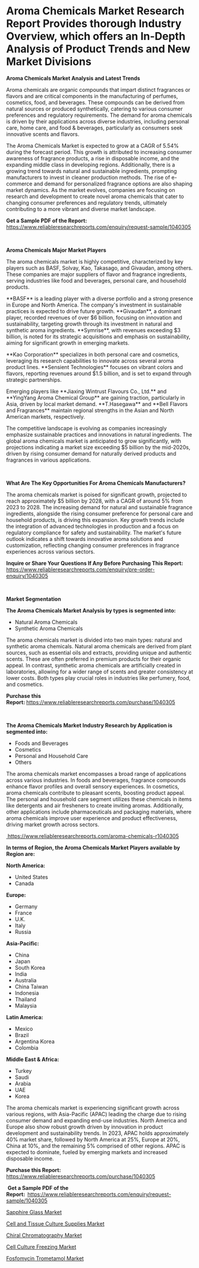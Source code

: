<p><h1>Aroma Chemicals Market Research Report Provides thorough Industry Overview, which offers an In-Depth Analysis of Product Trends and New Market Divisions</h1></p><p><strong>Aroma Chemicals Market Analysis and Latest Trends</strong></p>
<p><p>Aroma chemicals are organic compounds that impart distinct fragrances or flavors and are critical components in the manufacturing of perfumes, cosmetics, food, and beverages. These compounds can be derived from natural sources or produced synthetically, catering to various consumer preferences and regulatory requirements. The demand for aroma chemicals is driven by their applications across diverse industries, including personal care, home care, and food & beverages, particularly as consumers seek innovative scents and flavors.</p><p>The Aroma Chemicals Market is expected to grow at a CAGR of 5.54% during the forecast period. This growth is attributed to increasing consumer awareness of fragrance products, a rise in disposable income, and the expanding middle class in developing regions. Additionally, there is a growing trend towards natural and sustainable ingredients, prompting manufacturers to invest in cleaner production methods. The rise of e-commerce and demand for personalized fragrance options are also shaping market dynamics. As the market evolves, companies are focusing on research and development to create novel aroma chemicals that cater to changing consumer preferences and regulatory trends, ultimately contributing to a more vibrant and diverse market landscape.</p></p>
<p><strong>Get a Sample PDF of the Report:&nbsp;</strong> <a href="https://www.reliableresearchreports.com/enquiry/request-sample/1040305?utm_campaign=7&utm_medium=2&utm_source=Github&utm_content=ia&utm_term=05112024&utm_id=aroma-chemicals">https://www.reliableresearchreports.com/enquiry/request-sample/1040305</a></p>
<p>&nbsp;</p>
<p><strong>Aroma Chemicals Major Market Players</strong></p>
<p><p>The aroma chemicals market is highly competitive, characterized by key players such as BASF, Solvay, Kao, Takasago, and Givaudan, among others. These companies are major suppliers of flavor and fragrance ingredients, serving industries like food and beverages, personal care, and household products. </p><p>**BASF** is a leading player with a diverse portfolio and a strong presence in Europe and North America. The company's investment in sustainable practices is expected to drive future growth. **Givaudan**, a dominant player, recorded revenues of over $6 billion, focusing on innovation and sustainability, targeting growth through its investment in natural and synthetic aroma ingredients. **Symrise**, with revenues exceeding $3 billion, is noted for its strategic acquisitions and emphasis on sustainability, aiming for significant growth in emerging markets.</p><p>**Kao Corporation** specializes in both personal care and cosmetics, leveraging its research capabilities to innovate across several aroma product lines. **Sensient Technologies** focuses on vibrant colors and flavors, reporting revenues around $1.5 billion, and is set to expand through strategic partnerships.</p><p>Emerging players like **Jiaxing Wintrust Flavours Co., Ltd.** and **YingYang Aroma Chemical Group** are gaining traction, particularly in Asia, driven by local market demand. **T.Hasegawa** and **Bell Flavors and Fragrances** maintain regional strengths in the Asian and North American markets, respectively.</p><p>The competitive landscape is evolving as companies increasingly emphasize sustainable practices and innovations in natural ingredients. The global aroma chemicals market is anticipated to grow significantly, with projections indicating a market size exceeding $5 billion by the mid-2020s, driven by rising consumer demand for naturally derived products and fragrances in various applications.</p></p>
<p>&nbsp;</p>
<p><strong>What Are The Key Opportunities For Aroma Chemicals Manufacturers?</strong></p>
<p><p>The aroma chemicals market is poised for significant growth, projected to reach approximately $5 billion by 2028, with a CAGR of around 5% from 2023 to 2028. The increasing demand for natural and sustainable fragrance ingredients, alongside the rising consumer preference for personal care and household products, is driving this expansion. Key growth trends include the integration of advanced technologies in production and a focus on regulatory compliance for safety and sustainability. The market's future outlook indicates a shift towards innovative aroma solutions and customization, reflecting changing consumer preferences in fragrance experiences across various sectors.</p></p>
<p><strong>Inquire or Share Your Questions If Any Before Purchasing This Report:</strong> <a href="https://www.reliableresearchreports.com/enquiry/pre-order-enquiry/1040305?utm_campaign=7&utm_medium=2&utm_source=Github&utm_content=ia&utm_term=05112024&utm_id=aroma-chemicals">https://www.reliableresearchreports.com/enquiry/pre-order-enquiry/1040305</a></p>
<p>&nbsp;</p>
<p><strong>Market Segmentation</strong></p>
<p><strong>The Aroma Chemicals Market Analysis by types is segmented into:</strong></p>
<p><ul><li>Natural Aroma Chemicals</li><li>Synthetic Aroma Chemicals</li></ul></p>
<p><p>The aroma chemicals market is divided into two main types: natural and synthetic aroma chemicals. Natural aroma chemicals are derived from plant sources, such as essential oils and extracts, providing unique and authentic scents. These are often preferred in premium products for their organic appeal. In contrast, synthetic aroma chemicals are artificially created in laboratories, allowing for a wider range of scents and greater consistency at lower costs. Both types play crucial roles in industries like perfumery, food, and cosmetics.</p></p>
<p><strong>Purchase this Report:&nbsp;</strong><a href="https://www.reliableresearchreports.com/purchase/1040305?utm_campaign=7&utm_medium=2&utm_source=Github&utm_content=ia&utm_term=05112024&utm_id=aroma-chemicals">https://www.reliableresearchreports.com/purchase/1040305</a></p>
<p>&nbsp;</p>
<p><strong>The Aroma Chemicals Market Industry Research by Application is segmented into:</strong></p>
<p><ul><li>Foods and Beverages</li><li>Cosmetics</li><li>Personal and Household Care</li><li>Others</li></ul></p>
<p><p>The aroma chemicals market encompasses a broad range of applications across various industries. In foods and beverages, fragrance compounds enhance flavor profiles and overall sensory experiences. In cosmetics, aroma chemicals contribute to pleasant scents, boosting product appeal. The personal and household care segment utilizes these chemicals in items like detergents and air fresheners to create inviting aromas. Additionally, other applications include pharmaceuticals and packaging materials, where aroma chemicals improve user experience and product effectiveness, driving market growth across sectors.</p></p>
<p><a href="https://www.reliableresearchreports.com/aroma-chemicals-r1040305?utm_campaign=7&utm_medium=2&utm_source=Github&utm_content=ia&utm_term=05112024&utm_id=aroma-chemicals">&nbsp;https://www.reliableresearchreports.com/aroma-chemicals-r1040305</a></p>
<p><strong>In terms of Region, the Aroma Chemicals Market Players available by Region are:</strong></p>
<p>
    <p> <strong> North America: </strong>
        <ul>
            <li>United States</li>
            <li>Canada</li>
        </ul>
        </p> 
    <p> <strong> Europe: </strong>
        <ul>
            <li>Germany</li>
            <li>France</li>
            <li>U.K.</li>
            <li>Italy</li>
            <li>Russia</li>
        </ul>
        </p> 
    <p> <strong> Asia-Pacific: </strong>
        <ul>
            <li>China</li>
            <li>Japan</li>
            <li>South Korea</li>
            <li>India</li>
            <li>Australia</li>
            <li>China Taiwan</li>
            <li>Indonesia</li>
            <li>Thailand</li>
            <li>Malaysia</li>
        </ul>
        </p> 
    <p> <strong> Latin America: </strong>
        <ul>
            <li>Mexico</li>
            <li>Brazil</li>
            <li>Argentina Korea</li>
            <li>Colombia</li>
        </ul>
        </p> 
    <p> <strong> Middle East & Africa: </strong>
        <ul>
            <li>Turkey</li>
            <li>Saudi</li>
            <li>Arabia</li>
            <li>UAE</li>
            <li>Korea</li>
        </ul>
    </p>
    </p>
<p><p>The aroma chemicals market is experiencing significant growth across various regions, with Asia-Pacific (APAC) leading the charge due to rising consumer demand and expanding end-use industries. North America and Europe also show robust growth driven by innovation in product development and sustainability trends. In 2023, APAC holds approximately 40% market share, followed by North America at 25%, Europe at 20%, China at 10%, and the remaining 5% comprised of other regions. APAC is expected to dominate, fueled by emerging markets and increased disposable income.</p></p>
<p><strong>Purchase this Report: </strong><a href="https://www.reliableresearchreports.com/purchase/1040305?utm_campaign=7&utm_medium=2&utm_source=Github&utm_content=ia&utm_term=05112024&utm_id=aroma-chemicals">https://www.reliableresearchreports.com/purchase/1040305</a></p>
<p>&nbsp;<strong>Get a Sample PDF of the Report:&nbsp;&nbsp;</strong><a href="https://www.reliableresearchreports.com/enquiry/request-sample/1040305?utm_campaign=7&utm_medium=2&utm_source=Github&utm_content=ia&utm_term=05112024&utm_id=aroma-chemicals">https://www.reliableresearchreports.com/enquiry/request-sample/1040305</a></p>
<p><strong></strong></p>
<p><p><a href="https://github.com/MelgarBasny/Market-Research-Report-List-1/blob/main/sapphire-glass-market.md?utm_campaign=7&utm_medium=2&utm_source=Github&utm_content=ia&utm_term=05112024&utm_id=aroma-chemicals">Sapphire Glass Market</a></p><p><a href="https://issuu.com/reportprime-2/docs/cell-and-tissue-culture-supplies-ma_166caacc17e2e4?utm_campaign=7&utm_medium=2&utm_source=Github&utm_content=ia&utm_term=05112024&utm_id=aroma-chemicals">Cell and Tissue Culture Supplies Market</a></p><p><a href="https://issuu.com/reportprime-2/docs/chiral-chromatography-market-size-2_ef0aa734d14e27?utm_campaign=7&utm_medium=2&utm_source=Github&utm_content=ia&utm_term=05112024&utm_id=aroma-chemicals">Chiral Chromatography Market</a></p><p><a href="https://issuu.com/reportprime-2/docs/cell-culture-freezing-market-size-2_54e48ae2e8ca99?utm_campaign=7&utm_medium=2&utm_source=Github&utm_content=ia&utm_term=05112024&utm_id=aroma-chemicals">Cell Culture Freezing Market</a></p><p><a href="https://github.com/darientvns/Market-Research-Report-List-1/blob/main/fosfomycin-trometamol-market.md?utm_campaign=7&utm_medium=2&utm_source=Github&utm_content=ia&utm_term=05112024&utm_id=aroma-chemicals">Fosfomycin Trometamol Market</a></p></p>